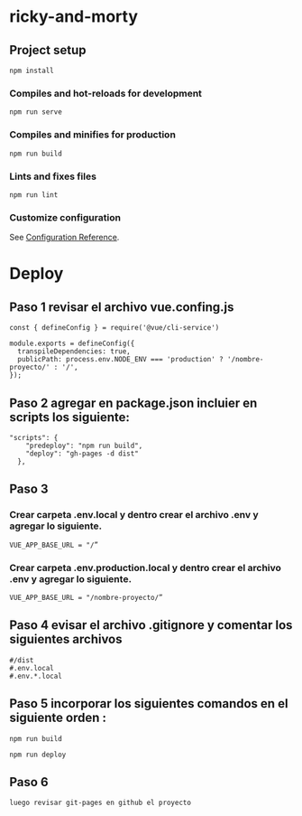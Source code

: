 # ricky-and-morty

## Project setup
```
npm install
```
### Compiles and hot-reloads for development
```
npm run serve
```
### Compiles and minifies for production
```
npm run build
```
### Lints and fixes files
```
npm run lint
```
### Customize configuration
See [Configuration Reference](https://cli.vuejs.org/config/).

# Deploy
## Paso 1 revisar el archivo vue.confing.js
```
const { defineConfig } = require('@vue/cli-service')

module.exports = defineConfig({
  transpileDependencies: true,
  publicPath: process.env.NODE_ENV === 'production' ? '/nombre-proyecto/' : '/',
});
```
## Paso 2 agregar en package.json incluier en scripts los siguiente:
```
"scripts": {
    "predeploy": "npm run build",
    "deploy": "gh-pages -d dist"
  },
```
## Paso 3
### Crear carpeta .env.local y dentro crear el archivo .env y agregar lo siguiente.
```
VUE_APP_BASE_URL = "/”
```
### Crear carpeta .env.production.local y dentro crear el archivo .env y agregar lo siguiente.
```
VUE_APP_BASE_URL = "/nombre-proyecto/”
```

## Paso 4 evisar el archivo .gitignore y comentar los siguientes archivos
```
#/dist
#.env.local
#.env.*.local
```

## Paso 5 incorporar los siguientes comandos en el siguiente orden : 
```
npm run build
```
```
npm run deploy
```
## Paso 6
```
luego revisar git-pages en github el proyecto
```



